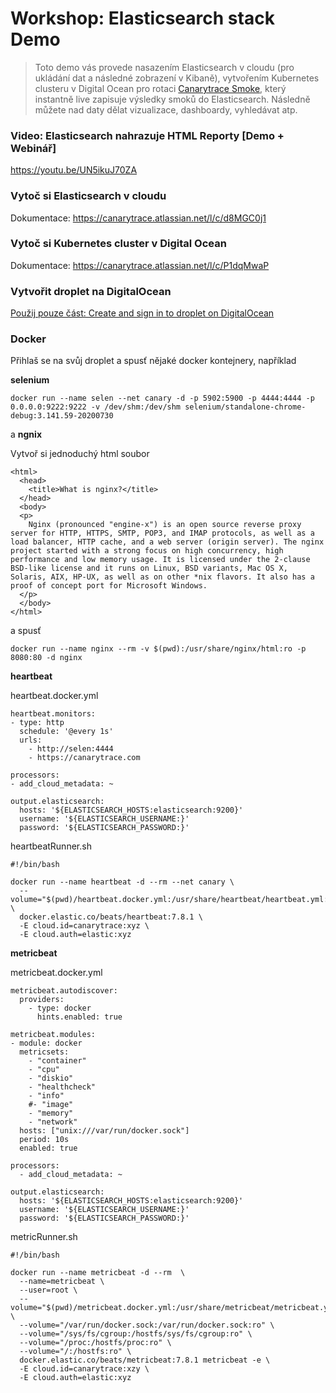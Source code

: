 # Workshop: Elasticsearch stack Demo
> Toto demo vás provede nasazením Elasticsearch v cloudu (pro ukládání dat a následné zobrazení v Kibaně), vytvořením Kubernetes clusteru v Digital Ocean pro rotaci [Canarytrace Smoke](https://quay.io/repository/canarytrace/smoke), který instantně live zapisuje výsledky smoků do Elasticsearch. Následně můžete nad daty dělat vizualizace, dashboardy, vyhledávat atp.

### Video: Elasticsearch nahrazuje HTML Reporty [Demo + Webinář]

https://youtu.be/UN5ikuJ70ZA

### Vytoč si Elasticsearch v cloudu

Dokumentace: https://canarytrace.atlassian.net/l/c/d8MGC0j1

### Vytoč si Kubernetes cluster v Digital Ocean

Dokumentace: https://canarytrace.atlassian.net/l/c/P1dqMwaP

### Vytvořit droplet na DigitalOcean

[Použij pouze část: Create and sign in to droplet on DigitalOcean](https://canarytrace.atlassian.net/l/c/6xsXtGNT)

### Docker
Přihlaš se na svůj droplet a spusť nějaké docker kontejnery, například 

**selenium**

```
docker run --name selen --net canary -d -p 5902:5900 -p 4444:4444 -p 0.0.0.0:9222:9222 -v /dev/shm:/dev/shm selenium/standalone-chrome-debug:3.141.59-20200730
```

a **ngnix**

Vytvoř si jednoduchý html soubor

```
<html>
  <head>
    <title>What is nginx?</title>
  </head>
  <body>
  <p>
    Nginx (pronounced "engine-x") is an open source reverse proxy server for HTTP, HTTPS, SMTP, POP3, and IMAP protocols, as well as a load balancer, HTTP cache, and a web server (origin server). The nginx project started with a strong focus on high concurrency, high performance and low memory usage. It is licensed under the 2-clause BSD-like license and it runs on Linux, BSD variants, Mac OS X, Solaris, AIX, HP-UX, as well as on other *nix flavors. It also has a proof of concept port for Microsoft Windows.
  </p>
  </body>
</html>
```

a spusť

```
docker run --name nginx --rm -v $(pwd):/usr/share/nginx/html:ro -p 8080:80 -d nginx
```


**heartbeat**

heartbeat.docker.yml

```
heartbeat.monitors:
- type: http
  schedule: '@every 1s'
  urls:
    - http://selen:4444
    - https://canarytrace.com

processors:
- add_cloud_metadata: ~

output.elasticsearch:
  hosts: '${ELASTICSEARCH_HOSTS:elasticsearch:9200}'
  username: '${ELASTICSEARCH_USERNAME:}'
  password: '${ELASTICSEARCH_PASSWORD:}'
```

heartbeatRunner.sh

```
#!/bin/bash

docker run --name heartbeat -d --rm --net canary \
  --volume="$(pwd)/heartbeat.docker.yml:/usr/share/heartbeat/heartbeat.yml:ro" \
  docker.elastic.co/beats/heartbeat:7.8.1 \
  -E cloud.id=canarytrace:xyz \
  -E cloud.auth=elastic:xyz
```

**metricbeat**

metricbeat.docker.yml
```
metricbeat.autodiscover:
  providers:
    - type: docker
      hints.enabled: true

metricbeat.modules:
- module: docker
  metricsets:
    - "container"
    - "cpu"
    - "diskio"
    - "healthcheck"
    - "info"
    #- "image"
    - "memory"
    - "network"
  hosts: ["unix:///var/run/docker.sock"]
  period: 10s
  enabled: true

processors:
  - add_cloud_metadata: ~

output.elasticsearch:
  hosts: '${ELASTICSEARCH_HOSTS:elasticsearch:9200}'
  username: '${ELASTICSEARCH_USERNAME:}'
  password: '${ELASTICSEARCH_PASSWORD:}'
```

metricRunner.sh

```
#!/bin/bash

docker run --name metricbeat -d --rm  \
  --name=metricbeat \
  --user=root \
  --volume="$(pwd)/metricbeat.docker.yml:/usr/share/metricbeat/metricbeat.yml:ro" \
  --volume="/var/run/docker.sock:/var/run/docker.sock:ro" \
  --volume="/sys/fs/cgroup:/hostfs/sys/fs/cgroup:ro" \
  --volume="/proc:/hostfs/proc:ro" \
  --volume="/:/hostfs:ro" \
  docker.elastic.co/beats/metricbeat:7.8.1 metricbeat -e \
  -E cloud.id=canarytrace:xzy \
  -E cloud.auth=elastic:xyz
```
